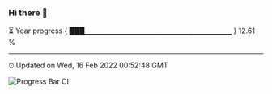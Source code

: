 ### Hi there 👋

⏳ Year progress { ███▁▁▁▁▁▁▁▁▁▁▁▁▁▁▁▁▁▁▁▁▁▁▁▁▁▁▁ } 12.61 %

---

⏰ Updated on Wed, 16 Feb 2022 00:52:48 GMT

![Progress Bar CI](https://github.com/liununu/liununu/workflows/Progress%20Bar%20CI/badge.svg)
